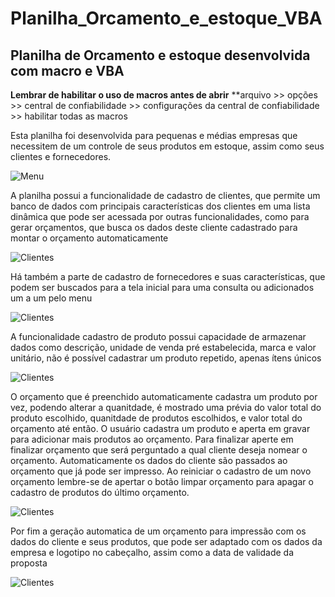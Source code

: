 # Planilha_Orcamento_e_estoque_VBA
## Planilha de Orcamento e estoque desenvolvida com macro e VBA
**Lembrar de habilitar o uso de macros antes de abrir**
**arquivo >> opções >> central de confiabilidade >> configurações da central de confiabilidade >> habilitar todas as macros

Esta planilha foi desenvolvida para pequenas e médias empresas que necessitem de um controle de seus produtos em estoque, assim como seus clientes e fornecedores.

![Menu](https://github.com/lucasvascrocha/Planilha_Orcamento_e_estoque_VBA/blob/master/imagens%20planilha/Menu.png)

A planilha possui a funcionalidade de cadastro de clientes, que permite um banco de dados com principais características dos clientes em uma lista dinâmica que pode ser acessada por outras funcionalidades, como para gerar orçamentos, que busca os dados deste cliente cadastrado para montar o orçamento automaticamente

![Clientes](https://github.com/lucasvascrocha/Planilha_Orcamento_e_estoque_VBA/blob/master/imagens%20planilha/clientes.png)

Há também a parte de cadastro de fornecedores e suas características, que podem ser buscados para a tela inicial para uma consulta ou adicionados um a um pelo menu

![Clientes](https://github.com/lucasvascrocha/Planilha_Orcamento_e_estoque_VBA/blob/master/imagens%20planilha/fornecedor.png)

A funcionalidade cadastro de produto possui capacidade de armazenar dados como descrição, unidade de venda pré estabelecida, marca e valor unitário, não é possível cadastrar um produto repetido, apenas ítens únicos

![Clientes](https://github.com/lucasvascrocha/Planilha_Orcamento_e_estoque_VBA/blob/master/imagens%20planilha/produto.png)

O orçamento que é preenchido automaticamente cadastra um produto por vez, podendo alterar a quanitdade, é mostrado uma prévia do valor total do produto escolhido, quanitdade de produtos escolhidos, e valor total do orçamento até então. O usuário cadastra um produto e aperta em gravar para adicionar mais produtos ao orçamento. Para finalizar aperte em finalizar orçamento que será perguntado a qual cliente deseja nomear o orçamento. Automaticamente os dados do cliente são passados ao orçamento que já pode ser impresso. Ao reiniciar o cadastro de um novo orçamento lembre-se de apertar o botão limpar orçamento para apagar o cadastro de produtos do último orçamento.

![Clientes](https://github.com/lucasvascrocha/Planilha_Orcamento_e_estoque_VBA/blob/master/imagens%20planilha/orcamento.png)

Por fim a geração automatica de um orçamento para impressão com os dados do cliente e seus produtos, que pode ser adaptado com os dados da empresa e logotipo no cabeçalho, assim como a data de validade da proposta

![Clientes](https://github.com/lucasvascrocha/Planilha_Orcamento_e_estoque_VBA/blob/master/imagens%20planilha/orcamento%20imprimir.png)



